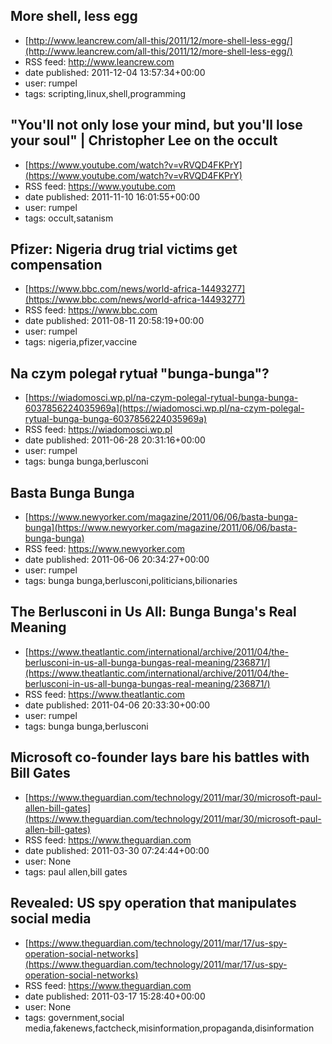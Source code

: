 ## More shell, less egg
 - [http://www.leancrew.com/all-this/2011/12/more-shell-less-egg/](http://www.leancrew.com/all-this/2011/12/more-shell-less-egg/)
 - RSS feed: http://www.leancrew.com
 - date published: 2011-12-04 13:57:34+00:00
 - user: rumpel
 - tags: scripting,linux,shell,programming


## "You'll not only lose your mind, but you'll lose your soul" | Christopher Lee on the occult
 - [https://www.youtube.com/watch?v=vRVQD4FKPrY](https://www.youtube.com/watch?v=vRVQD4FKPrY)
 - RSS feed: https://www.youtube.com
 - date published: 2011-11-10 16:01:55+00:00
 - user: rumpel
 - tags: occult,satanism


## Pfizer: Nigeria drug trial victims get compensation
 - [https://www.bbc.com/news/world-africa-14493277](https://www.bbc.com/news/world-africa-14493277)
 - RSS feed: https://www.bbc.com
 - date published: 2011-08-11 20:58:19+00:00
 - user: rumpel
 - tags: nigeria,pfizer,vaccine


## Na czym polegał rytuał "bunga-bunga"?
 - [https://wiadomosci.wp.pl/na-czym-polegal-rytual-bunga-bunga-6037856224035969a](https://wiadomosci.wp.pl/na-czym-polegal-rytual-bunga-bunga-6037856224035969a)
 - RSS feed: https://wiadomosci.wp.pl
 - date published: 2011-06-28 20:31:16+00:00
 - user: rumpel
 - tags: bunga bunga,berlusconi


## Basta Bunga Bunga
 - [https://www.newyorker.com/magazine/2011/06/06/basta-bunga-bunga](https://www.newyorker.com/magazine/2011/06/06/basta-bunga-bunga)
 - RSS feed: https://www.newyorker.com
 - date published: 2011-06-06 20:34:27+00:00
 - user: rumpel
 - tags: bunga bunga,berlusconi,politicians,bilionaries


## The Berlusconi in Us All: Bunga Bunga's Real Meaning
 - [https://www.theatlantic.com/international/archive/2011/04/the-berlusconi-in-us-all-bunga-bungas-real-meaning/236871/](https://www.theatlantic.com/international/archive/2011/04/the-berlusconi-in-us-all-bunga-bungas-real-meaning/236871/)
 - RSS feed: https://www.theatlantic.com
 - date published: 2011-04-06 20:33:30+00:00
 - user: rumpel
 - tags: bunga bunga,berlusconi


## Microsoft co-founder lays bare his battles with Bill Gates
 - [https://www.theguardian.com/technology/2011/mar/30/microsoft-paul-allen-bill-gates](https://www.theguardian.com/technology/2011/mar/30/microsoft-paul-allen-bill-gates)
 - RSS feed: https://www.theguardian.com
 - date published: 2011-03-30 07:24:44+00:00
 - user: None
 - tags: paul allen,bill gates


## Revealed: US spy operation that manipulates social media
 - [https://www.theguardian.com/technology/2011/mar/17/us-spy-operation-social-networks](https://www.theguardian.com/technology/2011/mar/17/us-spy-operation-social-networks)
 - RSS feed: https://www.theguardian.com
 - date published: 2011-03-17 15:28:40+00:00
 - user: None
 - tags: government,social media,fakenews,factcheck,misinformation,propaganda,disinformation

